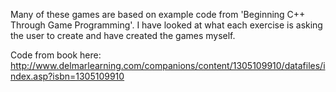 Many of these games are based on example code from 'Beginning C++ Through Game Programming'.
I have looked at what each exercise is asking the user to create and have created the games myself.

Code from book here: http://www.delmarlearning.com/companions/content/1305109910/datafiles/index.asp?isbn=1305109910
